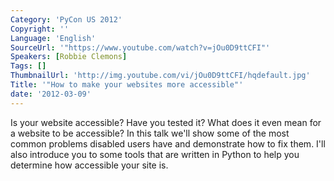 ```yaml
---
Category: 'PyCon US 2012'
Copyright: ''
Language: 'English'
SourceUrl: '"https://www.youtube.com/watch?v=jOu0D9ttCFI"'
Speakers: [Robbie Clemons]
Tags: []
ThumbnailUrl: 'http://img.youtube.com/vi/jOu0D9ttCFI/hqdefault.jpg'
Title: '"How to make your websites more accessible"'
date: '2012-03-09'
---
```

Is your website accessible? Have you tested it? What does it even mean for a
website to be accessible? In this talk we'll show some of the most common
problems disabled users have and demonstrate how to fix them. I'll also
introduce you to some tools that are written in Python to help you determine
how accessible your site is.

